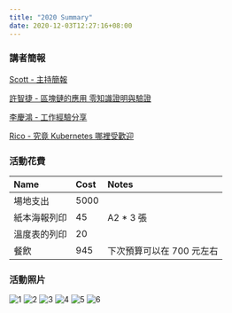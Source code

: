 ```yaml
---
title: "2020 Summary"
date: 2020-12-03T12:27:16+08:00
---
```


### 講者簡報

[Scott - 主持簡報](https://github.com/iii-cutting-edge-tech-lab/old-buddies-website/tree/main/static/2020-summary/host-slide.pdf)

[許智捷 - 區塊鏈的應用 零知識證明與驗證](https://github.com/iii-cutting-edge-tech-lab/old-buddies-website/tree/main/static/2020-summary/blockchain-application.pdf)

[李慶鴻 - 工作經驗分享](https://github.com/iii-cutting-edge-tech-lab/old-buddies-website/tree/main/static/2020-summary/job-sharing.pdf)

[Rico - 究竟 Kubernetes 哪裡受歡迎](https://github.com/iii-cutting-edge-tech-lab/old-buddies-website/tree/main/static/2020-summary/why-kubernetes-popular.pdf)

### 活動花費

| Name         | Cost | Notes                     |
| :----------- | :--- | :------------------------ |
| 場地支出     | 5000 |                           |
| 紙本海報列印 | 45   | A2 * 3 張                 |
| 溫度表的列印 | 20   |                           |
| 餐飲         | 945  | 下次預算可以在 700 元左右 |

### 活動照片

![1](../2020-summary/1.jpg)
![2](../2020-summary/2.jpg)
![3](../2020-summary/3.jpg)
![4](../2020-summary/4.jpg)
![5](../2020-summary/5.jpg)
![6](../2020-summary/6.jpg)
